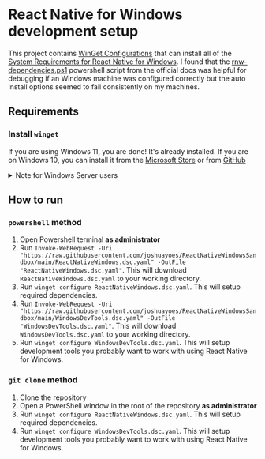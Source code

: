 # React Native for Windows development setup

This project contains [WinGet Configurations](https://learn.microsoft.com/en-us/windows/package-manager/configuration/) that can install all of the [System Requirements for React Native for Windows](https://microsoft.github.io/react-native-windows/docs/rnw-dependencies). I found that the [rnw-dependencies.ps1](https://aka.ms/rnw-vs2022-deps.ps1) powershell script from the official docs was helpful for debugging if an Windows machine was configured correctly but the auto install options seemed to fail consistently on my machines. 

## Requirements

### Install `winget`
If you are using Windows 11, you are done! It's already installed. If you are on Windows 10, you can install it from the [Microsoft Store](https://www.microsoft.com/en-us/p/app-installer/9nblggh4nns1) or from [GitHub](https://github.com/microsoft/winget-cli?tab=readme-ov-file#installing-the-client)

<details>
  <summary>Note for Windows Server users</summary>

If you are using Windows Server, you will need use PowerShell to install `winget`. [This is the offical way for Windows Sandbox](https://learn.microsoft.com/en-us/windows/package-manager/winget/#install-winget-on-windows-sandbox).

There are some known issues for Windows Server with the [offical Windows Sandbox approach](https://github.com/microsoft/winget-cli/issues/700). The alternative is using chocolatey to install `winget`:

Install at https://docs.chocolatey.org/en-us/choco/setup#installing-chocolatey-cli

Then run the following in PowerShell as an administrator

```powershell
choco install winget
```
</details>

## How to run

### `powershell` method

1. Open Powershell terminal **as administrator**
2. Run `Invoke-WebRequest -Uri "https://raw.githubusercontent.com/joshuayoes/ReactNativeWindowsSandbox/main/ReactNativeWindows.dsc.yaml" -OutFile "ReactNativeWindows.dsc.yaml"`. This will download `ReactNativeWindows.dsc.yaml` to your working directory.
3. Run `winget configure ReactNativeWindows.dsc.yaml`. This will setup required dependencies.
4. Run `Invoke-WebRequest -Uri "https://raw.githubusercontent.com/joshuayoes/ReactNativeWindowsSandbox/main/WindowsDevTools.dsc.yaml" -OutFile "WindowsDevTools.dsc.yaml"`. This will download `WindowsDevTools.dsc.yaml` to your working directory.
5. Run `winget configure WindowsDevTools.dsc.yaml`. This will setup development tools you probably want to work with using React Native for Windows.

### `git clone` method

1. Clone the repository
2. Open a PowerShell window in the root of the repository **as administrator**
3. Run `winget configure ReactNativeWindows.dsc.yaml`. This will setup required dependencies.
4. Run `winget configure WindowsDevTools.dsc.yaml`. This will setup development tools you probably want to work with using React Native for Windows. 

